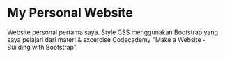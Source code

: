 # My Personal Website
Website personal pertama saya. Style CSS menggunakan Bootstrap yang saya pelajari dari materi & excercise Codecademy "Make a Website - Building with Bootstrap".
